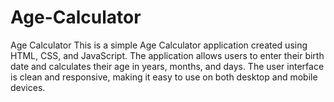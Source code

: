 # Age-Calculator
Age Calculator  This is a simple Age Calculator application created using HTML, CSS, and JavaScript. The application allows users to enter their birth date and calculates their age in years, months, and days. The user interface is clean and responsive, making it easy to use on both desktop and mobile devices.
